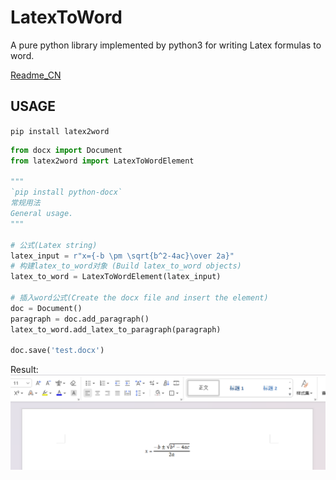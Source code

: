 # LatexToWord
A pure python library implemented by python3 for writing Latex formulas to word.


[Readme_CN](https://github.com/Gu-f/LatexToWord/blob/main/README_CN.md)  

## USAGE  
`pip install latex2word`  

```python
from docx import Document
from latex2word import LatexToWordElement

"""
`pip install python-docx`  
常规用法  
General usage.  
"""

# 公式(Latex string)
latex_input = r"x={-b \pm \sqrt{b^2-4ac}\over 2a}"
# 构建latex_to_word对象 (Build latex_to_word objects)
latex_to_word = LatexToWordElement(latex_input)

# 插入word公式(Create the docx file and insert the element)
doc = Document()
paragraph = doc.add_paragraph()
latex_to_word.add_latex_to_paragraph(paragraph)

doc.save('test.docx')
```  
Result:  
![demo](./images/demo.png)  

